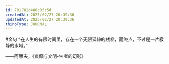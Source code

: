 ```yaml
---
id: 781782d486c05c5d
createdAt: 2025/02/27 20:39:36
updatedAt: 2025/02/27 20:39:36
thinoType: JOURNAL
---
```

#金句 “在人生的有限时间里，存在一个无限延伸的楼梯，而终点，不过是一片寂静的水域。”

——阿莱夫，《疯癫与文明-生者的幻影》